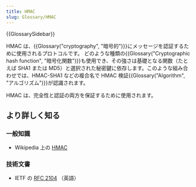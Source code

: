 ```yaml
---
title: HMAC
slug: Glossary/HMAC
---
```


{{GlossarySidebar}}

HMAC は、{{Glossary("cryptography", "暗号的")}}にメッセージを認証するために使用されるプロトコルです。 どのような種類の{{Glossary("Cryptographic hash function", "暗号化関数")}}も使用でき、その強さは基礎となる関数（たとえば SHA1 または MD5）と選択された秘密鍵に依存します。このような組み合わせでは、HMAC-SHA1 などの複合名で HMAC 検証{{Glossary("Algorithm", "アルゴリズム")}}が認識されます。

HMAC は、完全性と認証の両方を保証するために使用されます。

## より詳しく知る

### 一般知識

- Wikipedia 上の [HMAC](https://ja.wikipedia.org/wiki/HMAC)

### 技術文書

- IETF の [RFC 2104](http://www.ietf.org/rfc/rfc2104.txt) （英語）
